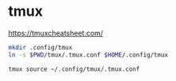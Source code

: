 # tmux

https://tmuxcheatsheet.com/

```bash
mkdir .config/tmux
ln -s $PWD/tmux/.tmux.conf $HOME/.config/tmux

tmux source ~/.config/tmux/.tmux.conf
```


